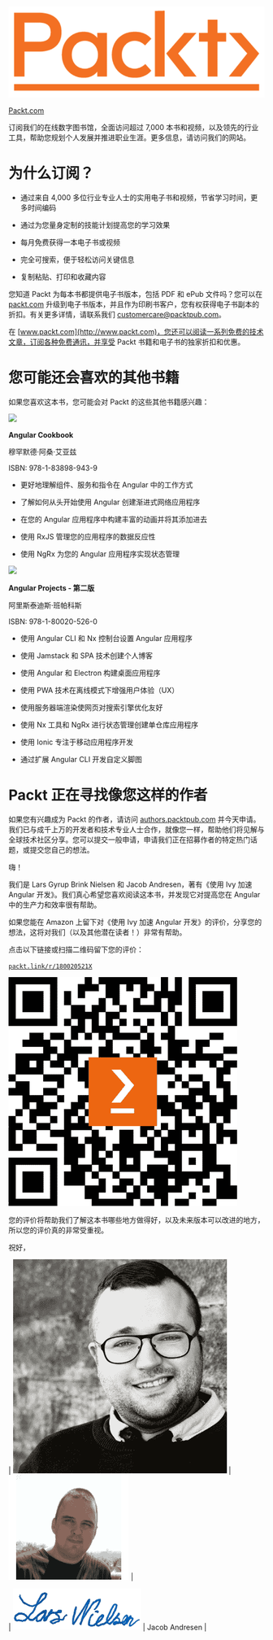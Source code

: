 ![](img/Packt_Logo.png)

[Packt.com](http://Packt.com)

订阅我们的在线数字图书馆，全面访问超过 7,000 本书和视频，以及领先的行业工具，帮助您规划个人发展并推进职业生涯。更多信息，请访问我们的网站。

# 为什么订阅？

+   通过来自 4,000 多位行业专业人士的实用电子书和视频，节省学习时间，更多时间编码

+   通过为您量身定制的技能计划提高您的学习效果

+   每月免费获得一本电子书或视频

+   完全可搜索，便于轻松访问关键信息

+   复制粘贴、打印和收藏内容

您知道 Packt 为每本书都提供电子书版本，包括 PDF 和 ePub 文件吗？您可以在 [packt.com](http://packt.com) 升级到电子书版本，并且作为印刷书客户，您有权获得电子书副本的折扣。有关更多详情，请联系我们 customercare@packtpub.com。

在 [www.packt.com](http://www.packt.com)，您还可以阅读一系列免费的技术文章，订阅各种免费通讯，并享受 Packt 书籍和电子书的独家折扣和优惠。

# 您可能还会喜欢的其他书籍

如果您喜欢这本书，您可能会对 Packt 的这些其他书籍感兴趣：

![](https://www.packtpub.com/product/angular-cookbook/9781838989439)

**Angular Cookbook**

穆罕默德·阿桑·艾亚兹

ISBN: 978-1-83898-943-9

+   更好地理解组件、服务和指令在 Angular 中的工作方式

+   了解如何从头开始使用 Angular 创建渐进式网络应用程序

+   在您的 Angular 应用程序中构建丰富的动画并将其添加进去

+   使用 RxJS 管理您的应用程序的数据反应性

+   使用 NgRx 为您的 Angular 应用程序实现状态管理

![](https://www.packtpub.com/product/angular-projects-second-edition/9781800205260)

**Angular Projects - 第二版**

阿里斯泰迪斯·班帕科斯

ISBN: 978-1-80020-526-0

+   使用 Angular CLI 和 Nx 控制台设置 Angular 应用程序

+   使用 Jamstack 和 SPA 技术创建个人博客

+   使用 Angular 和 Electron 构建桌面应用程序

+   使用 PWA 技术在离线模式下增强用户体验（UX）

+   使用服务器端渲染使网页对搜索引擎优化友好

+   使用 Nx 工具和 NgRx 进行状态管理创建单仓库应用程序

+   使用 Ionic 专注于移动应用程序开发

+   通过扩展 Angular CLI 开发自定义脚图

# Packt 正在寻找像您这样的作者

如果您有兴趣成为 Packt 的作者，请访问 [authors.packtpub.com](http://authors.packtpub.com) 并今天申请。我们已与成千上万的开发者和技术专业人士合作，就像您一样，帮助他们将见解与全球技术社区分享。您可以提交一般申请，申请我们正在招募作者的特定热门话题，或提交您自己的想法。

嗨！

我们是 Lars Gyrup Brink Nielsen 和 Jacob Andresen，著有《使用 Ivy 加速 Angular 开发》。我们真心希望您喜欢阅读这本书，并发现它对提高您在 Angular 中的生产力和效率很有帮助。

如果您能在 Amazon 上留下对《使用 Ivy 加速 Angular 开发》的评价，分享您的想法，这将对我们（以及其他潜在读者！）非常有帮助。

点击以下链接或扫描二维码留下您的评价：

[`packt.link/r/180020521X`](https://packt.link/r/180020521X)

![](img/B16295_QR.jpg)

您的评价将帮助我们了解这本书哪些地方做得好，以及未来版本可以改进的地方，所以您的评价真的非常受重视。

祝好，

| ![戴眼镜的人自动生成中等置信度的描述](img/Lars_Photo.jpg) | ![Jacob Andresen](img/Jacob_Photo.png) |

| ![包含 clipart 的图片自动生成的描述](img/Lars_Signature.png) | Jacob Andresen |
